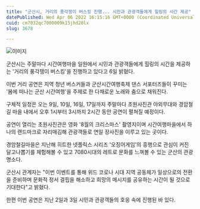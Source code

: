 ```yaml
---
title: "군산시, 거리의 풍각쟁이 버스킹 진행... 시민과 관광객들에게 힐링의 시간 제공"
datePublished: Wed Apr 06 2022 16:15:16 GMT+0000 (Coordinated Universal Time)
cuid: cm7032qc7000009k15jhd20lx
slug: 3678

---
```



![이미지](https://cdn.hashnode.com/res/hashnode/image/upload/v1739254251499/1594935f-1eeb-4642-bd83-9b5a0433f810.jpeg)

군산시는 주말마다 시간여행마을 일원에서 시민과 관광객들에게 힐링의 시간을 제공하는 '거리의 풍각쟁이 버스킹'을 진행하고 있다고 6일 밝혔다.

이번 거리 공연은 지역 청년 버스커들과 군산시간여행축제 댄스 서포터즈들이 꾸미는 '봄에 떠나는 군산 시간여행'을 주제로 한 다채로운 노래와 춤으로 채워진다.

구체적 일정은 오는 9일, 10일, 16일, 17일까지 주말마다 초원사진관 야외무대와 경암철길 마을 내에서 오후 1시부터 3시까지 2시간 동안 공연이 펼쳐질 예정이다.

공연이 열리는 초원사진관은 영화 '8월의 크리스마스' 촬영지이며 시간여행마을에서 하나의 랜드마크로 자리매김해 관광객들로 연일 장사진을 이루고 있는 곳이다.

경암철길마을은 지난해 히트한 넷플릭스 시리즈 '오징어게임'의 흥행으로 관심이 커진 달고나뽑기를 체험해볼 수 있고 7080시대의 레트로 문화를 느껴볼 수 있는 군산의 관광 명소다.

군산시 관계자는 "이번 이벤트를 통해 위드 코로나 시대 지역 공동체가 일상으로의 전환을 준비하며 문화적 정서 결핍을 해소하고 희망의 메시지를 공유하는 시간이 될 것으로 기대한다"고 밝혔다.

한편 이번 공연은 지난 2일과 3일 시민과 관광객들의 호응 속에 진행된 바 있다.